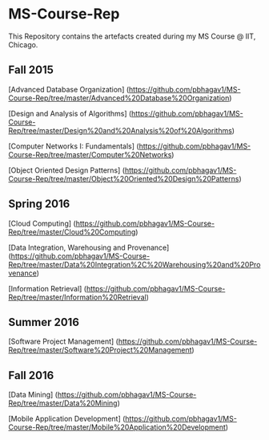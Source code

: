 # MS-Course-Rep

This Repository contains the artefacts created during my MS Course @ IIT, Chicago.

## Fall 2015
[Advanced Database Organization] (https://github.com/pbhagav1/MS-Course-Rep/tree/master/Advanced%20Database%20Organization) 

[Design and Analysis of Algorithms] (https://github.com/pbhagav1/MS-Course-Rep/tree/master/Design%20and%20Analysis%20of%20Algorithms) 

[Computer Networks I: Fundamentals] (https://github.com/pbhagav1/MS-Course-Rep/tree/master/Computer%20Networks) 

[Object Oriented Design Patterns] (https://github.com/pbhagav1/MS-Course-Rep/tree/master/Object%20Oriented%20Design%20Patterns) 

## Spring 2016
[Cloud Computing] (https://github.com/pbhagav1/MS-Course-Rep/tree/master/Cloud%20Computing) 

[Data Integration, Warehousing and Provenance] (https://github.com/pbhagav1/MS-Course-Rep/tree/master/Data%20Integration%2C%20Warehousing%20and%20Provenance) 

[Information Retrieval] (https://github.com/pbhagav1/MS-Course-Rep/tree/master/Information%20Retrieval) 

## Summer 2016
[Software Project Management] (https://github.com/pbhagav1/MS-Course-Rep/tree/master/Software%20Project%20Management) 

## Fall 2016
[Data Mining] (https://github.com/pbhagav1/MS-Course-Rep/tree/master/Data%20Mining)

[Mobile Application Development] (https://github.com/pbhagav1/MS-Course-Rep/tree/master/Mobile%20Application%20Development)